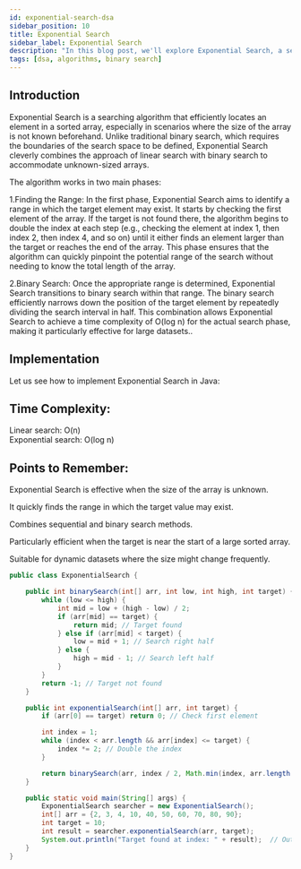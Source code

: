 ```yaml
---
id: exponential-search-dsa
sidebar_position: 10
title: Exponential Search
sidebar_label: Exponential Search
description: "In this blog post, we'll explore Exponential Search, a searching algorithm that efficiently finds an element in a sorted array, especially when the size of the array is unknown."
tags: [dsa, algorithms, binary search]
---
```


## Introduction
Exponential Search is a searching algorithm that efficiently locates an element in a sorted array, especially in scenarios where the size of the array is not known beforehand. Unlike traditional binary search, which requires the boundaries of the search space to be defined, Exponential Search cleverly combines the approach of linear search with binary search to accommodate unknown-sized arrays.

The algorithm works in two main phases:

1.Finding the Range: In the first phase, Exponential Search aims to identify a range in which the target element may exist. It starts by checking the first element of the array. If the target is not found there, the algorithm begins to double the index at each step (e.g., checking the element at index 1, then index 2, then index 4, and so on) until it either finds an element larger than the target or reaches the end of the array. This phase ensures that the algorithm can quickly pinpoint the potential range of the search without needing to know the total length of the array.

2.Binary Search: Once the appropriate range is determined, Exponential Search transitions to binary search within that range. The binary search efficiently narrows down the position of the target element by repeatedly dividing the search interval in half. This combination allows Exponential Search to achieve a time complexity of O(log n) for the actual search phase, making it particularly effective for large datasets..

## Implementation

Let us see how to implement Exponential Search in Java:
## Time Complexity:
Linear search: O(n)<br />
Exponential search: O(log n)

## Points to Remember:
 Exponential Search is effective when the size of the array is unknown.
 
 It quickly finds the range in which the target value may exist.
 
 Combines sequential and binary search methods.
 
 Particularly efficient when the target is near the start of a large sorted array.
 
 Suitable for dynamic datasets where the size might change frequently.

```java
public class ExponentialSearch {

    public int binarySearch(int[] arr, int low, int high, int target) {
        while (low <= high) {
            int mid = low + (high - low) / 2;
            if (arr[mid] == target) {
                return mid; // Target found
            } else if (arr[mid] < target) {
                low = mid + 1; // Search right half
            } else {
                high = mid - 1; // Search left half
            }
        }
        return -1; // Target not found
    }

    public int exponentialSearch(int[] arr, int target) {
        if (arr[0] == target) return 0; // Check first element

        int index = 1;
        while (index < arr.length && arr[index] <= target) {
            index *= 2; // Double the index
        }

        return binarySearch(arr, index / 2, Math.min(index, arr.length - 1), target);
    }

    public static void main(String[] args) {
        ExponentialSearch searcher = new ExponentialSearch();
        int[] arr = {2, 3, 4, 10, 40, 50, 60, 70, 80, 90};
        int target = 10;
        int result = searcher.exponentialSearch(arr, target);
        System.out.println("Target found at index: " + result);  // Output: Target found at index: 3
    }
}
